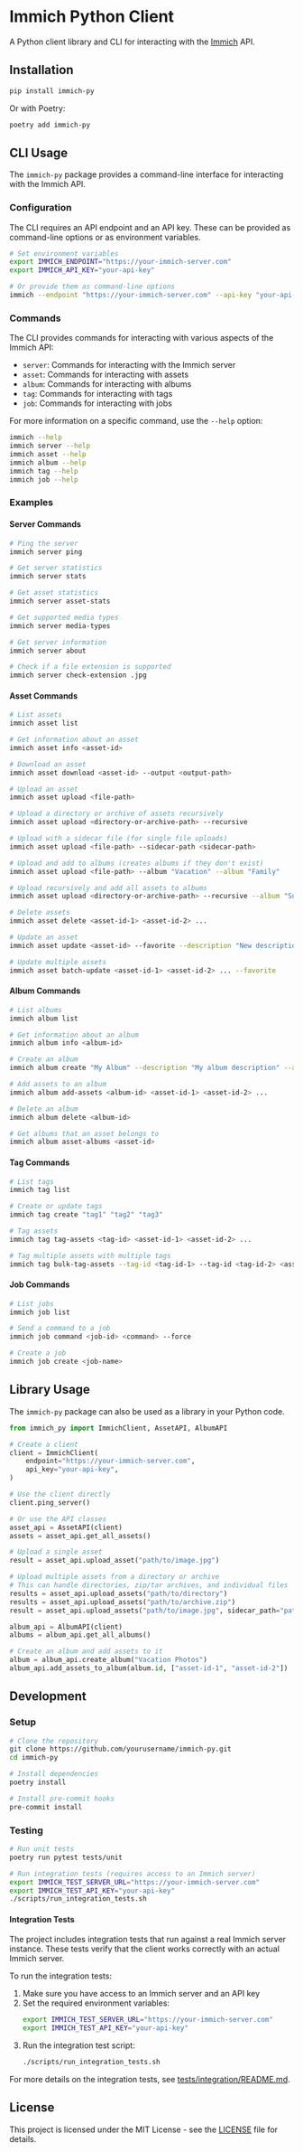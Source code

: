 # Immich Python Client

A Python client library and CLI for interacting with the [Immich](https://immich.app/) API.

## Installation

```bash
pip install immich-py
```

Or with Poetry:

```bash
poetry add immich-py
```

## CLI Usage

The `immich-py` package provides a command-line interface for interacting with the Immich API.

### Configuration

The CLI requires an API endpoint and an API key. These can be provided as command-line options or as environment variables.

```bash
# Set environment variables
export IMMICH_ENDPOINT="https://your-immich-server.com"
export IMMICH_API_KEY="your-api-key"

# Or provide them as command-line options
immich --endpoint "https://your-immich-server.com" --api-key "your-api-key" <command>
```

### Commands

The CLI provides commands for interacting with various aspects of the Immich API:

- `server`: Commands for interacting with the Immich server
- `asset`: Commands for interacting with assets
- `album`: Commands for interacting with albums
- `tag`: Commands for interacting with tags
- `job`: Commands for interacting with jobs

For more information on a specific command, use the `--help` option:

```bash
immich --help
immich server --help
immich asset --help
immich album --help
immich tag --help
immich job --help
```

### Examples

#### Server Commands

```bash
# Ping the server
immich server ping

# Get server statistics
immich server stats

# Get asset statistics
immich server asset-stats

# Get supported media types
immich server media-types

# Get server information
immich server about

# Check if a file extension is supported
immich server check-extension .jpg
```

#### Asset Commands

```bash
# List assets
immich asset list

# Get information about an asset
immich asset info <asset-id>

# Download an asset
immich asset download <asset-id> --output <output-path>

# Upload an asset
immich asset upload <file-path>

# Upload a directory or archive of assets recursively
immich asset upload <directory-or-archive-path> --recursive

# Upload with a sidecar file (for single file uploads)
immich asset upload <file-path> --sidecar-path <sidecar-path>

# Upload and add to albums (creates albums if they don't exist)
immich asset upload <file-path> --album "Vacation" --album "Family"

# Upload recursively and add all assets to albums
immich asset upload <directory-or-archive-path> --recursive --album "Summer 2024"

# Delete assets
immich asset delete <asset-id-1> <asset-id-2> ...

# Update an asset
immich asset update <asset-id> --favorite --description "New description"

# Update multiple assets
immich asset batch-update <asset-id-1> <asset-id-2> ... --favorite
```

#### Album Commands

```bash
# List albums
immich album list

# Get information about an album
immich album info <album-id>

# Create an album
immich album create "My Album" --description "My album description" --asset-id <asset-id-1> --asset-id <asset-id-2>

# Add assets to an album
immich album add-assets <album-id> <asset-id-1> <asset-id-2> ...

# Delete an album
immich album delete <album-id>

# Get albums that an asset belongs to
immich album asset-albums <asset-id>
```

#### Tag Commands

```bash
# List tags
immich tag list

# Create or update tags
immich tag create "tag1" "tag2" "tag3"

# Tag assets
immich tag tag-assets <tag-id> <asset-id-1> <asset-id-2> ...

# Tag multiple assets with multiple tags
immich tag bulk-tag-assets --tag-id <tag-id-1> --tag-id <tag-id-2> <asset-id-1> <asset-id-2> ...
```

#### Job Commands

```bash
# List jobs
immich job list

# Send a command to a job
immich job command <job-id> <command> --force

# Create a job
immich job create <job-name>
```

## Library Usage

The `immich-py` package can also be used as a library in your Python code.

```python
from immich_py import ImmichClient, AssetAPI, AlbumAPI

# Create a client
client = ImmichClient(
    endpoint="https://your-immich-server.com",
    api_key="your-api-key",
)

# Use the client directly
client.ping_server()

# Or use the API classes
asset_api = AssetAPI(client)
assets = asset_api.get_all_assets()

# Upload a single asset
result = asset_api.upload_asset("path/to/image.jpg")

# Upload multiple assets from a directory or archive
# This can handle directories, zip/tar archives, and individual files
results = asset_api.upload_assets("path/to/directory")
results = asset_api.upload_assets("path/to/archive.zip")
result = asset_api.upload_assets("path/to/image.jpg", sidecar_path="path/to/metadata.json")

album_api = AlbumAPI(client)
albums = album_api.get_all_albums()

# Create an album and add assets to it
album = album_api.create_album("Vacation Photos")
album_api.add_assets_to_album(album.id, ["asset-id-1", "asset-id-2"])
```

## Development

### Setup

```bash
# Clone the repository
git clone https://github.com/yourusername/immich-py.git
cd immich-py

# Install dependencies
poetry install

# Install pre-commit hooks
pre-commit install
```

### Testing

```bash
# Run unit tests
poetry run pytest tests/unit

# Run integration tests (requires access to an Immich server)
export IMMICH_TEST_SERVER_URL="https://your-immich-server.com"
export IMMICH_TEST_API_KEY="your-api-key"
./scripts/run_integration_tests.sh
```

#### Integration Tests

The project includes integration tests that run against a real Immich server instance. These tests verify that the client works correctly with an actual Immich server.

To run the integration tests:

1. Make sure you have access to an Immich server and an API key
2. Set the required environment variables:
   ```bash
   export IMMICH_TEST_SERVER_URL="https://your-immich-server.com"
   export IMMICH_TEST_API_KEY="your-api-key"
   ```
3. Run the integration test script:
   ```bash
   ./scripts/run_integration_tests.sh
   ```

For more details on the integration tests, see [tests/integration/README.md](tests/integration/README.md).

## License

This project is licensed under the MIT License - see the [LICENSE](LICENSE) file for details.
